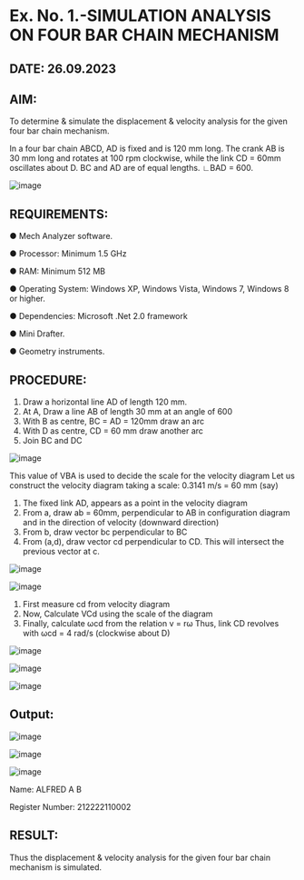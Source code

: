 # Ex. No. 1.-SIMULATION ANALYSIS ON FOUR BAR CHAIN MECHANISM

## DATE: 26.09.2023

## AIM:

To determine & simulate the displacement & velocity analysis for the given four bar chain mechanism. 

 In a four bar chain ABCD, AD is fixed and is 120 mm long. The crank AB is 30 mm long and rotates at 100 rpm clockwise, while the link CD = 60mm oscillates about D. BC and AD are of equal lengths. ∟BAD = 600.

![image](https://github.com/Sellakumar1987/Ex.-No.-1.-SIMULATION-ANALYSIS-ON-FOUR-BAR-CHAIN-MECHANISM/assets/113594316/03952954-387e-4fd3-a1a0-a8dd4b82ae07)

## REQUIREMENTS:

●	Mech Analyzer software.

●	Processor: Minimum 1.5 GHz

●	RAM: Minimum 512 MB

●	Operating System: Windows XP, Windows Vista, Windows 7, Windows 8 or higher.

●	Dependencies: Microsoft .Net 2.0 framework

●	Mini Drafter.

●	Geometry instruments.

## PROCEDURE:
1. Draw a horizontal line AD of length 120 mm. 
2. At A, Draw a line AB of length 30 mm at an angle of 600 
3. With B as centre, BC = AD = 120mm draw an arc 
4. With D as centre, CD = 60 mm draw another arc 
5. Join BC and DC 

![image](https://github.com/Sellakumar1987/Ex.-No.-1.-SIMULATION-ANALYSIS-ON-FOUR-BAR-CHAIN-MECHANISM/assets/113594316/a99fb530-e8df-49bf-9b2c-d537ff992534)

This value of VBA is used to decide the scale for the velocity diagram 
Let us construct the velocity diagram taking a scale: 
0.3141 m/s = 60 mm (say) 
1. The fixed link AD, appears as a point in the velocity diagram 
2. From a, draw ab = 60mm, perpendicular to AB in configuration diagram and in the direction of velocity (downward direction) 
3. From b, draw vector bc perpendicular to BC
4. From (a,d), draw vector cd perpendicular to CD. This will intersect the previous vector at c.  

![image](https://github.com/Sellakumar1987/Ex.-No.-1.-SIMULATION-ANALYSIS-ON-FOUR-BAR-CHAIN-MECHANISM/assets/113594316/76094ae8-a8af-48f3-b2c4-472ab800cc8e)

![image](https://github.com/Sellakumar1987/Ex.-No.-1.-SIMULATION-ANALYSIS-ON-FOUR-BAR-CHAIN-MECHANISM/assets/113594316/cb44fabe-6e16-4550-a2ec-4ee0f4cb6774)

1. First measure cd from velocity diagram  
2. Now, Calculate VCd using the scale of the diagram 
3. Finally, calculate ωcd from the relation v = rω 
Thus, link CD revolves with ωcd = 4 rad/s (clockwise about D) 

![image](https://github.com/Sellakumar1987/Ex.-No.-1.-SIMULATION-ANALYSIS-ON-FOUR-BAR-CHAIN-MECHANISM/assets/113594316/97627fa4-0d38-412c-8745-082bd7b85299)

![image](https://github.com/Sellakumar1987/Ex.-No.-1.-SIMULATION-ANALYSIS-ON-FOUR-BAR-CHAIN-MECHANISM/assets/113594316/15f7e50d-486d-46d0-bed0-8f51b36e7396)

![image](https://github.com/Sellakumar1987/Ex.-No.-1.-SIMULATION-ANALYSIS-ON-FOUR-BAR-CHAIN-MECHANISM/assets/113594316/b01469ff-cb80-4ca6-a6ef-ae521ee9b717)


## Output:
![image](https://github.com/Divya110205/Ex.-No.-1.-SIMULATION-ANALYSIS-ON-FOUR-BAR-CHAIN-MECHANISM/assets/119404855/6dbf0cbe-2d79-4ff6-b720-df32b4a39a15)

![image](https://github.com/Divya110205/Ex.-No.-1.-SIMULATION-ANALYSIS-ON-FOUR-BAR-CHAIN-MECHANISM/assets/119404855/bfe3ed77-9134-4673-a76c-57e7f8b63236)

![image](https://github.com/Divya110205/Ex.-No.-1.-SIMULATION-ANALYSIS-ON-FOUR-BAR-CHAIN-MECHANISM/assets/119404855/d649d81a-3273-4b3b-a49a-3bd392cc1444)

Name: ALFRED A B

Register Number: 212222110002

## RESULT:
Thus the displacement & velocity analysis for the given four bar chain mechanism is simulated.
